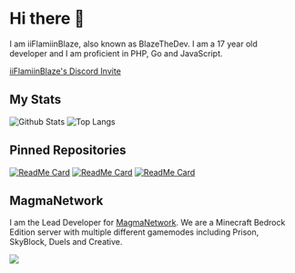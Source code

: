# Hi there 👋
I am iiFlamiinBlaze, also known as BlazeTheDev. I am a 17 year old developer and I am proficient in PHP, Go and JavaScript. 

[iiFlamiinBlaze's Discord Invite](https://discord.gg/znEsFsG)

## My Stats
![Github Stats](https://github-readme-stats.vercel.app/api?username=iiFlamiinBlaze&show_icons=true&count_private=true)
![Top Langs](https://github-readme-stats.vercel.app/api/top-langs/?username=iiFlamiinBlaze&langs_count=4&layout=compact)

## Pinned Repositories
[![ReadMe Card](https://github-readme-stats.vercel.app/api/pin/?username=iiFlamiinBlaze&repo=BlazinFly)](https://github.com/iiFlamiinBlaze/BlazinFly)
[![ReadMe Card](https://github-readme-stats.vercel.app/api/pin/?username=iiFlamiinBlaze&repo=BlazinBroadcasts)](https://github.com/iiFlamiinBlaze/BlazinBroadcasts)
[![ReadMe Card](https://github-readme-stats.vercel.app/api/pin/?username=Shelly7w7&repo=ShellyEssentials-)](https://github.com/Shelly7w7/ShellyEssentials-)

## MagmaNetwork
I am the Lead Developer for [MagmaNetwork](https://github.com/MagmaNetworkPE/). We are a Minecraft Bedrock Edition server with multiple different gamemodes including Prison, SkyBlock, Duels and Creative.

<a href="https://minecraftpocket-servers.com/server/51785/"><img src="https://minecraftpocket-servers.com/server/51785/banners/regular-banner-4.png" border="0"></a>
